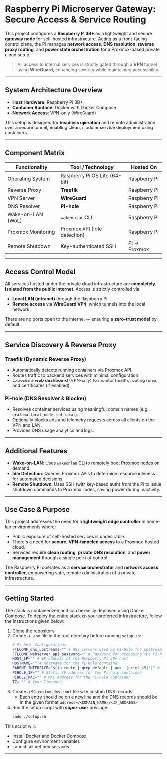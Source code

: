 # Raspberry Pi Microserver Gateway: Secure Access & Service Routing

This project configures a **Raspberry Pi 3B+** as a lightweight and secure **gateway node** for self-hosted infrastructure. Acting as a front-facing control plane, the Pi manages **network access**, **DNS resolution**, **reverse proxy routing**, and **power state orchestration** for a Proxmox-based private cloud setup.

> All access to internal services is strictly gated through a **VPN** tunnel using **WireGuard**, enhancing security while maintaining accessibility.

---

## System Architecture Overview

- **Host Hardware**: Raspberry Pi 3B+
- **Container Runtime**: Docker with Docker Compose
- **Network Access**: VPN-only (WireGuard)

This setup is designed for **headless operation** and remote administration over a secure tunnel, enabling clean, modular service deployment using containers.

---

## Component Matrix

| Functionality      | Tool / Technology            | Hosted On      |
|--------------------|------------------------------|----------------|
| Operating System   | Raspberry Pi OS Lite (64-bit)| Raspberry Pi   |
| Reverse Proxy      | **Traefik**                  | Raspberry Pi   |
| VPN Server         | **WireGuard**                | Raspberry Pi   |
| DNS Resolver       | **Pi-hole**                  | Raspberry Pi   |
| Wake-on-LAN (WoL)  | `wakeonlan` CLI              | Raspberry Pi   |
| Proxmox Monitoring | Proxmox API (Idle detection) | Raspberry Pi   |
| Remote Shutdown    | Key-authenticated SSH        | Pi → Proxmox   |

---

## Access Control Model

All services hosted under the private cloud infrastructure are **completely isolated from the public internet**. Access is strictly controlled via:

- **Local LAN (intranet)** through the Raspberry Pi
- **Remote access** via **WireGuard VPN**, which tunnels into the local network

There are no ports open to the internet — ensuring a **zero-trust model** by default.

---

## Service Discovery & Reverse Proxy

### Traefik (Dynamic Reverse Proxy)
- Automatically detects running containers via Proxmox API.
- Routes traffic to backend services with minimal configuration.
- Exposes a **web dashboard** (VPN-only) to monitor health, routing rules, and certificates (if enabled).

### Pi-hole (DNS Resolver & Blocker)
- Resolves container services using meaningful domain names (e.g., `grafana.local`, `node-red.local`).
- Optionally blocks ads and telemetry requests across all clients on the VPN and LAN.
- Provides DNS usage analytics and logs.

---

## Additional Features

- **Wake-on-LAN**: Uses `wakeonlan` CLI to remotely boot Proxmox nodes on demand.
- **Idle Detection**: Queries Proxmox APIs to determine resource idleness for automated decisions.
- **Remote Shutdown**: Uses SSH (with key-based auth) from the Pi to issue shutdown commands to Proxmox nodes, saving power during inactivity.

---

## Use Case & Purpose

This project addresses the need for a **lightweight edge controller** in home-lab environments where:

- Public exposure of self-hosted services is undesirable.
- There's a need for **secure, VPN-tunneled access** to a Proxmox-hosted cloud.
- Services require **clean routing**, **private DNS resolution**, and **power management** through a single point of control.

The Raspberry Pi operates as a **service orchestrator** and **network access controller**, empowering safe, remote administration of a private infrastructure.

---

## Getting Started

The stack is containerized and can be easily deployed using Docker Compose. To deploy the entire stack on your preferred infrastructure, follow the instructions given below:

1. Clone the repository.
2. Create a `.env` file in the root directory before running `setup.sh`:
    ```bash
    # Pi-hole Configurations
    FTLCONF_dns_upstreams="" # DNS servers used by Pi-hole for upstream resolution (semicolon separated)
    FTLCONF_webserver_api_password="" # Password for accessing the Pi-hole admin web interface
    HOST_IP="" # IP address of the Raspberry Pi 3B+ host
    HOSTNAME="" # Hostname for the Pi-hole container
    PARENT_INTERFACE="$(ip route | grep default | awk '{print $5}')" # Pi-hole network interface, assumes default route set; adjust if needed
    PIHOLE_IP="" # Static IP address for the Pi-hole container
    PIHOLE_MAC="" # MAC address for the Pi-hole container
    TZ= "" # Your Timezone
    ```
3. Create a `99-custom-dns.conf` file with custom DNS records:
    - Each entry should be on a new line and the DNS records should be in the given format `address=/<DOMAIN_NAME>/<IP_ADDRESS>`
4. Run the setup script with **_super-user_** privilage:
    ```bash
    sudo ./setup.sh
    ```

This script will:

- Install Docker and Docker Compose
- Configure environment variables
- Launch all defined services
---